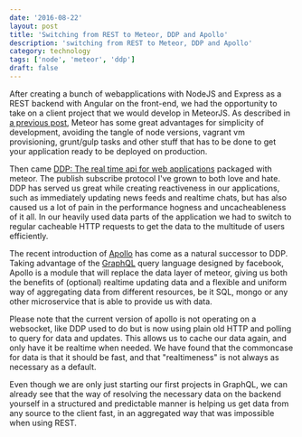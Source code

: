 ```yaml
---
date: '2016-08-22'
layout: post
title: 'Switching from REST to Meteor, DDP and Apollo'
description: 'switching from REST to Meteor, DDP and Apollo'
category: technology
tags: ['node', 'meteor', 'ddp']
draft: false
---
```


After creating a bunch of webapplications with NodeJS and Express as a REST backend with Angular on the front-end, we had the opportunity to take on a client project that we would develop in MeteorJS. As described in [a previous post](http://hashbang.nl/technology/2015/12/14/looking-into-meteor-our-experiences-with-real-time-web-applications), Meteor has some great advantages for simplicity of development, avoiding the tangle of node versions, vagrant vm provisioning, grunt/gulp tasks and other stuff that has to be done to get your application ready to be deployed on production.

Then came [DDP: The real time api for web applications](http://hashbang.nl/meteor/2015/09/04/ddp-the-real-time-api-for-web-applications) packaged with meteor. The publish subscribe protocol I've grown to both love and hate. DDP has served us great while creating reactiveness in our applications, such as immediately updating news feeds and realtime chats, but has also caused us a lot of pain in the performance hogness and uncacheableness of it all. In our heavily used data parts of the application we had to switch to regular cacheable HTTP requests to get the data to the multitude of users efficiently.

The recent introduction of [Apollo](http://www.apollostack.com/) has come as a natural successor to DDP. Taking advantage of the [GraphQL](http://graphql.org/docs/getting-started/) query language designed by facebook, Apollo is a module that will replace the data layer of meteor, giving us both the benefits of (optional) realtime updating data and a flexible and uniform way of aggregating data from different resources, be it SQL, mongo or any other microservice that is able to provide us with data.

Please note that the current version of apollo is not operating on a websocket, like DDP used to do but is now using plain old HTTP and polling to query for data and updates. This allows us to cache our data again, and only have it be realtime when needed. We have found that the commoncase for data is that it should be fast, and that "realtimeness" is not always as necessary as a default.

Even though we are only just starting our first projects in GraphQL, we can already see that the way of resolving the necessary data on the backend yourself in a structured and predictable manner is helping us get data from any source to the client fast, in an aggregated way that was impossible when using REST.
